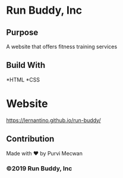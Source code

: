 # Run Buddy, Inc

## Purpose
A website that offers fitness training services

## Build With
*HTML
*CSS


# Website
https://lernantino.github.io/run-buddy/

## Contribution
Made with ❤️ by Purvi Mecwan

### ©️2019 Run Buddy, Inc

